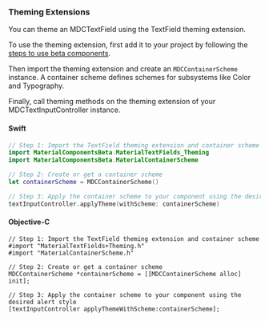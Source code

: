 ### Theming Extensions

You can theme an MDCTextField using the TextField theming extension.

To use the theming extension, first add it to your project by following the
[steps to use beta components](../../../../contributing/beta_components.md).

Then import the theming extension and create an `MDCContainerScheme` instance. A container scheme
defines schemes for subsystems like Color and Typography.

Finally, call theming methods on the theming extension of your MDCTextInputController instance.

<!--<div class="material-code-render" markdown="1">-->
#### Swift
```swift
// Step 1: Import the TextField theming extension and container scheme
import MaterialComponentsBeta.MaterialTextFields_Theming
import MaterialComponentsBeta.MaterialContainerScheme

// Step 2: Create or get a container scheme
let containerScheme = MDCContainerScheme()

// Step 3: Apply the container scheme to your component using the desired alwert style
textInputController.applyTheme(withScheme: containerScheme)
```

#### Objective-C

```objc
// Step 1: Import the TextField theming extension and container scheme
#import "MaterialTextFields+Theming.h"
#import "MaterialContainerScheme.h"

// Step 2: Create or get a container scheme
MDCContainerScheme *containerScheme = [[MDCContainerScheme alloc] init];

// Step 3: Apply the container scheme to your component using the desired alert style
[textInputController applyThemeWithScheme:containerScheme];
```
<!--</div>-->
